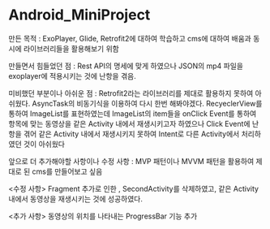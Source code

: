 # Android_MiniProject
만든 목적 : ExoPlayer, Glide, Retrofit2에 대하여 학습하고 cms에 대하여 배움과 동시에 라이브러리들을 활용해보기 위함

만들면서 힘들었던 점 : Rest API의 명세에 맞게 하였으나 JSON의 mp4 파일을 exoplayer에 적용시키는 것에 난항을 겪음. 

	
미비했던 부분이나 아쉬운 점 : Retrofit2라는 라이브러리를 제대로 활용하지 못하여 아쉬웠다. 
AsyncTask의 비동기식을 이용하여 다시 한번 해봐야겠다. 
RecyeclerView를 통하여 ImageList를 표현하였는데 ImageList의 item들을 onClick Event를 통하여 항목에 맞는 동영상을
같은 Activity 내에서 재생시키고자 하였으나 Click Event에 난항을 겪어 같은 Activity 내에서 재생시키지 못하여 Intent로
다른 Activity에서 처리하였던 것이 아쉬웠다
                         
앞으로 더 추가해야할 사항이나 수정 사항 : MVP 패턴이나 MVVM 패턴을 활용하여 제대로 된 cms를 만들어보고 싶음                           


<수정 사항> 
Fragment 추가로 인한 , SecondActivity를 삭제하였고, 같은 Activity내에서 동영상을 재생시키는 것에 성공하였다.

<추가 사항>
동영상의 위치를 나타내는 ProgressBar 기능 추가
